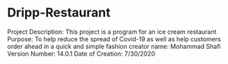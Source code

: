 # Dripp-Restaurant
Project Description: This project is a program for an ice cream restaurant
Purpose: To help reduce the spread of Covid-19 as well as help customers order ahead in a quick and simple fashion
creator name: Mohammad Shafi
Version Number: 14.0.1
Date of Creation: 7/30/2020
